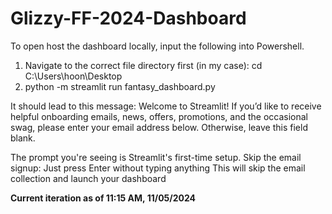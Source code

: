 # Glizzy-FF-2024-Dashboard

To open host the dashboard locally, input the following into Powershell. 
1. Navigate to the correct file directory first (in my case): cd C:\Users\hoon\Desktop
2. python -m streamlit run fantasy_dashboard.py

It should lead to this message:
      Welcome to Streamlit!
      If you’d like to receive helpful onboarding emails, news, offers, promotions,
      and the occasional swag, please enter your email address below. Otherwise,
      leave this field blank.

The prompt you're seeing is Streamlit's first-time setup.
Skip the email signup:
  Just press Enter without typing anything
  This will skip the email collection and launch your dashboard

**Current iteration as of 11:15 AM, 11/05/2024**
